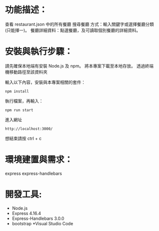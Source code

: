 # 功能描述：

查看 restaurant.json 中的所有餐廳
搜尋餐廳 方式：輸入關鍵字或選擇餐廳分類(只能擇一)。
餐廳詳細資料：點選餐廳，及可讀取個別餐廳的詳細資料。

# 安裝與執行步驟：

請先確保本地端有安裝 Node.js 及 npm。
將本專案下載至本地存放。
透過終端機移動路徑至該資料夾

輸入以下內容，安裝與本專案相關的套件：

```
npm install
```

執行檔案，再輸入：

```
npm run start
```

進入網址

```
http://localhost:3000/
```

想結束請按 ctrl + c

# 環境建置與需求：

express express-handlebars

# 開發工具:

- Node.js
- Express 4.16.4
- Express-Handlebars 3.0.0
- bootstrap
  \*Visual Studio Code

